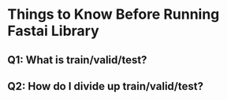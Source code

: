 # Things to Know Before Running Fastai Library


## Q1:  What is train/valid/test?


## Q2:  How do I divide up train/valid/test?

